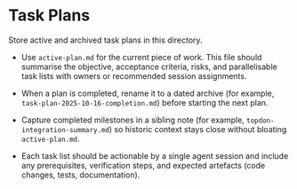 # Task Plans

Store active and archived task plans in this directory.

- Use `active-plan.md` for the current piece of work. This file should summarise
  the objective, acceptance criteria, risks, and parallelisable task lists with
  owners or recommended session assignments.

- When a plan is completed, rename it to a dated archive (for example,
  `task-plan-2025-10-16-completion.md`) before starting the next plan.

- Capture completed milestones in a sibling note (for example,
  `topdon-integration-summary.md`) so historic context stays close without
  bloating `active-plan.md`.

- Each task list should be actionable by a single agent session and include any
  prerequisites, verification steps, and expected artefacts (code changes,
  tests, documentation).
